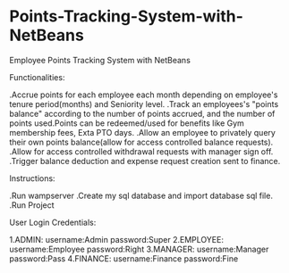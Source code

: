 # Points-Tracking-System-with-NetBeans
Employee Points Tracking System with NetBeans

Functionalities:

.Accrue points for each employee each month depending on employee's tenure period(months) and Seniority level.
.Track an employees's "points balance" according to the number of points accrued, and the number of points used.Points can be redeemed/used for benefits like Gym membership fees, Exta PTO days.
.Allow an employee to privately query their own points balance(allow for access controlled balance requests).
.Allow for access controlled withdrawal requests with manager sign off.
.Trigger balance deduction and expense request creation sent to finance.

Instructions:

.Run wampserver
.Create my sql database and import database sql file.
.Run Project

User Login Credentials:

1.ADMIN:    username:Admin    password:Super
2.EMPLOYEE: username:Employee password:Right
3.MANAGER:  username:Manager  password:Pass
4.FINANCE:  username:Finance  password:Fine
